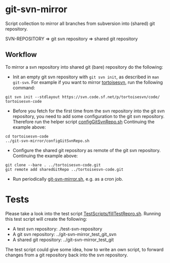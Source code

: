 # git-svn-mirror
Script collection to mirror all branches from subversion into (shared) git repository.

  SVN-REPOSITORY => git svn repository => shared git repository

## Workflow
To mirror a svn repository into shared git (bare) repository do the following:

  - Init an empty git svn repository with `git svn init`, as described in `man git-svn`. For example if you want to mirror [tortoisesvn](https://sourceforge.net/p/tortoisesvn), run the following command:
  ```
  git svn init --stdlayout https://svn.code.sf.net/p/tortoisesvn/code/ tortoisesvn-code
  ```

  - Before you fetch for the first time from the svn repository into the git svn repository, you need to add some configuration to the git svn repository.
  Therefore run the helper script [configGitSvnRepo.sh](configGitSvnRepo.sh)
  Continuing the example above:
  ```
  cd tortoisesvn-code
  ../git-svn-mirror/configGitSvnRepo.sh
  ```

  - Configure the shared git repository as remote of the git svn repository.
  Continuing the example above:
  ```
  git clone --bare . ../tortoisesvn-code.git
  git remote add sharedGitRepo ../tortoisesvn-code.git
  ```

  - Run periodically [git-svn-mirror.sh](git-svn-mirror.sh), e.g. as a cron job.

# Tests

Please take a look into the test script [TestScripts/fillTestRepro.sh](TestScripts/fillTestRepro.sh).
Running this test script will create the following:

  - A test svn repository: ./test-svn-repository
  - A git svn repository: ../git-svn-mirror_test_git_svn
  - A shared git repository: ../git-svn-mirror_test_git

The test script could give some idea, how to write an own script, to forward changes from a git repository back into the svn repository.
